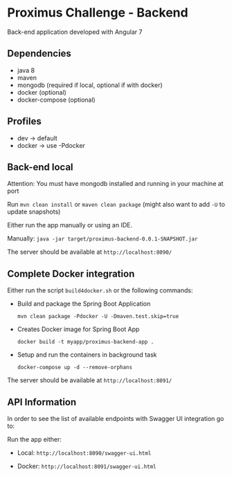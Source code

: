 # Proximus Challenge - Backend

Back-end application developed with Angular 7

## Dependencies

- java 8
- maven
- mongodb (required if local, optional if with docker)
- docker (optional)
- docker-compose (optional)

## Profiles

- dev -> default
- docker -> use -Pdocker

## Back-end local

Attention: You must have mongodb installed and running in your machine at port

Run `mvn clean install` or `maven clean package` (might also want to add `-U` to update snapshots)

Either run the app manually or using an IDE.

Manually:
`java -jar target/proximus-backend-0.0.1-SNAPSHOT.jar`

The server should be available at `http://localhost:8090/`

## Complete Docker integration

Either run the script `build4docker.sh` or the following commands:

- Build and package the Spring Boot Application

    `mvn clean package -Pdocker -U -Dmaven.test.skip=true`

- Creates Docker image for Spring Boot App

    `docker build -t myapp/proximus-backend-app .`

- Setup and run the containers in background task

    `docker-compose up -d --remove-orphans`
    
The server should be available at `http://localhost:8091/`

    
## API Information

In order to see the list of available endpoints with Swagger UI integration go to:

Run the app either:

- Local:
`http://localhost:8090/swagger-ui.html`

- Docker:
`http://localhost:8091/swagger-ui.html`

